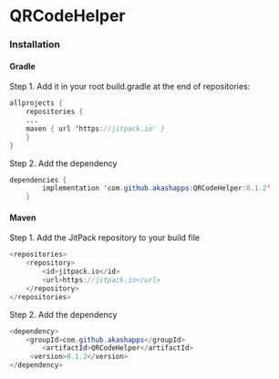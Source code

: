 # QRCodeHelper

### Installation

#### Gradle
Step 1. Add it in your root build.gradle at the end of repositories:
```java
allprojects {
	repositories {
	...
	maven { url 'https://jitpack.io' }
	}
}
```
Step 2. Add the dependency
```java
dependencies {
	    implementation 'com.github.akashapps:QRCodeHelper:0.1.2'
	}
```	

#### Maven

Step 1. Add the JitPack repository to your build file

```java
<repositories>
	<repository>
		<id>jitpack.io</id>
		<url>https://jitpack.io</url>
	</repository>
</repositories>
```

Step 2. Add the dependency
```java
<dependency>
	<groupId>com.github.akashapps</groupId>
    	<artifactId>QRCodeHelper</artifactId>
   	 <version>0.1.2</version>
</dependency>
```
